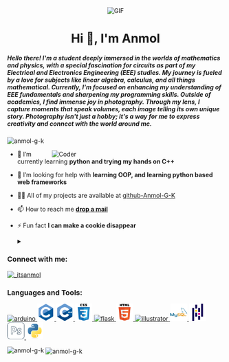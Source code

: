 <div align="center">
  <img src="https://media.giphy.com/media/v1.Y2lkPTc5MGI3NjExMTlubWhtcWI1NmtiMnNnODFkOTFnYzJzdXlvaGVpZ2dyMGE5aDlmeiZlcD12MV9pbnRlcm5hbF9naWZfYnlfaWQmY3Q9Zw/ZuSwZxEElRca7WAXI3/giphy.gif" alt="GIF" width="700"/>
</div>

<h1 align="center">Hi 👋, I'm Anmol</h1>
<h5 align="left">Hello there! I'm a student deeply immersed in the worlds of mathematics and physics, with a special fascination for circuits as part of my Electrical and Electronics Engineering (EEE) studies. My journey is fueled by a love for subjects like linear algebra, calculus, and all things mathematical. Currently, I'm focused on enhancing my understanding of EEE fundamentals and sharpening my programming skills. Outside of academics, I find immense joy in photography. Through my lens, I capture moments that speak volumes, each image telling its own unique story. Photography isn't just a hobby; it's a way for me to express creativity and connect with the world around me.</h5>

<p align="left"> <img src="https://komarev.com/ghpvc/?username=anmol-g-k&label=Profile%20views&color=000000&style=flat-square" alt="anmol-g-k" /> </p>
<img align = "right" alt = "Coder" width ="400" src = "https://cdn.dribbble.com/users/1162077/screenshots/3848914/media/7ed7d5ca074b48b328150e5a231e8d1f.gif">

- 🌱 I’m currently learning **python and trying my hands on C++**

- 🤝 I’m looking for help with **learning OOP, and learning python based web frameworks**

- 👨‍💻 All of my projects are available at [github-Anmol-G-K](https://github.com/Anmol-G-K)

- 📫 How to reach me **[drop a mail](cb.en.u4eee23103@cb.students.amrita.edu)**

- ⚡ Fun fact **I can make a cookie disappear <details><summary></summary> nom nom</details>**

<h3 align="left">Connect with me:</h3>
<p align="left">
<a href="https://twitter.com/_itsanmol" target="blank"><img align="center" src="https://raw.githubusercontent.com/rahuldkjain/github-profile-readme-generator/master/src/images/icons/Social/twitter.svg" alt="_itsanmol" height="30" width="40" /></a>
</p>

<h3 align="left">Languages and Tools:</h3>
<p align="left"> <a href="https://www.arduino.cc/" target="_blank" rel="noreferrer"> <img src="https://cdn.worldvectorlogo.com/logos/arduino-1.svg" alt="arduino" width="40" height="40"/> </a> <a href="https://www.cprogramming.com/" target="_blank" rel="noreferrer"> <img src="https://raw.githubusercontent.com/devicons/devicon/master/icons/c/c-original.svg" alt="c" width="40" height="40"/> </a> <a href="https://www.w3schools.com/cpp/" target="_blank" rel="noreferrer"> <img src="https://raw.githubusercontent.com/devicons/devicon/master/icons/cplusplus/cplusplus-original.svg" alt="cplusplus" width="40" height="40"/> </a> <a href="https://www.w3schools.com/css/" target="_blank" rel="noreferrer"> <img src="https://raw.githubusercontent.com/devicons/devicon/master/icons/css3/css3-original-wordmark.svg" alt="css3" width="40" height="40"/> </a> <a href="https://flask.palletsprojects.com/" target="_blank" rel="noreferrer"> <img src="https://www.vectorlogo.zone/logos/pocoo_flask/pocoo_flask-icon.svg" alt="flask" width="40" height="40"/> </a> <a href="https://www.w3.org/html/" target="_blank" rel="noreferrer"> <img src="https://raw.githubusercontent.com/devicons/devicon/master/icons/html5/html5-original-wordmark.svg" alt="html5" width="40" height="40"/> </a> <a href="https://www.adobe.com/in/products/illustrator.html" target="_blank" rel="noreferrer"> <img src="https://www.vectorlogo.zone/logos/adobe_illustrator/adobe_illustrator-icon.svg" alt="illustrator" width="40" height="40"/> </a> <a href="https://www.mysql.com/" target="_blank" rel="noreferrer"> <img src="https://raw.githubusercontent.com/devicons/devicon/master/icons/mysql/mysql-original-wordmark.svg" alt="mysql" width="40" height="40"/> </a> <a href="https://pandas.pydata.org/" target="_blank" rel="noreferrer"> <img src="https://raw.githubusercontent.com/devicons/devicon/2ae2a900d2f041da66e950e4d48052658d850630/icons/pandas/pandas-original.svg" alt="pandas" width="40" height="40"/> </a> <a href="https://www.photoshop.com/en" target="_blank" rel="noreferrer"> <img src="https://raw.githubusercontent.com/devicons/devicon/master/icons/photoshop/photoshop-line.svg" alt="photoshop" width="40" height="40"/> </a> <a href="https://www.python.org" target="_blank" rel="noreferrer"> <img src="https://raw.githubusercontent.com/devicons/devicon/master/icons/python/python-original.svg" alt="python" width="40" height="40"/> </a> </p>

<p><img align="left" src="https://github-readme-stats.vercel.app/api/top-langs?username=anmol-g-k&show_icons=true&theme=tokyonight&locale=en&layout=compact" alt="anmol-g-k" /></p>

<p>&nbsp;<img align="center" src="https://github-readme-stats.vercel.app/api?username=anmol-g-k&show_icons=true&theme=synthwave&locale=en" alt="anmol-g-k" /></p>

